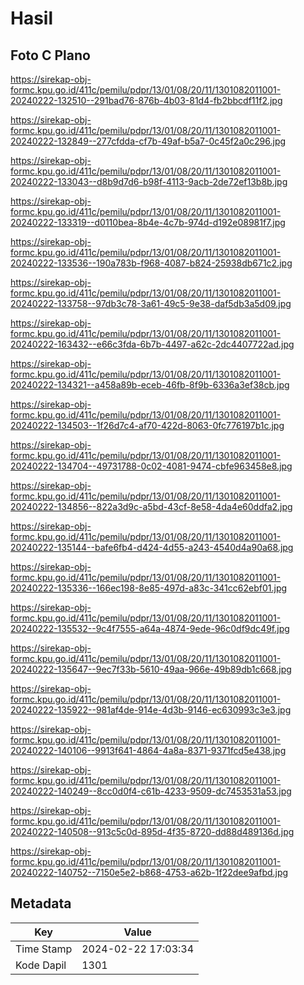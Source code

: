 # Hasil

## Foto C Plano

https://sirekap-obj-formc.kpu.go.id/411c/pemilu/pdpr/13/01/08/20/11/1301082011001-20240222-132510--291bad76-876b-4b03-81d4-fb2bbcdf11f2.jpg

https://sirekap-obj-formc.kpu.go.id/411c/pemilu/pdpr/13/01/08/20/11/1301082011001-20240222-132849--277cfdda-cf7b-49af-b5a7-0c45f2a0c296.jpg

https://sirekap-obj-formc.kpu.go.id/411c/pemilu/pdpr/13/01/08/20/11/1301082011001-20240222-133043--d8b9d7d6-b98f-4113-9acb-2de72ef13b8b.jpg

https://sirekap-obj-formc.kpu.go.id/411c/pemilu/pdpr/13/01/08/20/11/1301082011001-20240222-133319--d0110bea-8b4e-4c7b-974d-d192e08981f7.jpg

https://sirekap-obj-formc.kpu.go.id/411c/pemilu/pdpr/13/01/08/20/11/1301082011001-20240222-133536--190a783b-f968-4087-b824-25938db671c2.jpg

https://sirekap-obj-formc.kpu.go.id/411c/pemilu/pdpr/13/01/08/20/11/1301082011001-20240222-133758--97db3c78-3a61-49c5-9e38-daf5db3a5d09.jpg

https://sirekap-obj-formc.kpu.go.id/411c/pemilu/pdpr/13/01/08/20/11/1301082011001-20240222-163432--e66c3fda-6b7b-4497-a62c-2dc4407722ad.jpg

https://sirekap-obj-formc.kpu.go.id/411c/pemilu/pdpr/13/01/08/20/11/1301082011001-20240222-134321--a458a89b-eceb-46fb-8f9b-6336a3ef38cb.jpg

https://sirekap-obj-formc.kpu.go.id/411c/pemilu/pdpr/13/01/08/20/11/1301082011001-20240222-134503--1f26d7c4-af70-422d-8063-0fc776197b1c.jpg

https://sirekap-obj-formc.kpu.go.id/411c/pemilu/pdpr/13/01/08/20/11/1301082011001-20240222-134704--49731788-0c02-4081-9474-cbfe963458e8.jpg

https://sirekap-obj-formc.kpu.go.id/411c/pemilu/pdpr/13/01/08/20/11/1301082011001-20240222-134856--822a3d9c-a5bd-43cf-8e58-4da4e60ddfa2.jpg

https://sirekap-obj-formc.kpu.go.id/411c/pemilu/pdpr/13/01/08/20/11/1301082011001-20240222-135144--bafe6fb4-d424-4d55-a243-4540d4a90a68.jpg

https://sirekap-obj-formc.kpu.go.id/411c/pemilu/pdpr/13/01/08/20/11/1301082011001-20240222-135336--166ec198-8e85-497d-a83c-341cc62ebf01.jpg

https://sirekap-obj-formc.kpu.go.id/411c/pemilu/pdpr/13/01/08/20/11/1301082011001-20240222-135532--9c4f7555-a64a-4874-9ede-96c0df9dc49f.jpg

https://sirekap-obj-formc.kpu.go.id/411c/pemilu/pdpr/13/01/08/20/11/1301082011001-20240222-135647--9ec7f33b-5610-49aa-966e-49b89db1c668.jpg

https://sirekap-obj-formc.kpu.go.id/411c/pemilu/pdpr/13/01/08/20/11/1301082011001-20240222-135922--981af4de-914e-4d3b-9146-ec630993c3e3.jpg

https://sirekap-obj-formc.kpu.go.id/411c/pemilu/pdpr/13/01/08/20/11/1301082011001-20240222-140106--9913f641-4864-4a8a-8371-9371fcd5e438.jpg

https://sirekap-obj-formc.kpu.go.id/411c/pemilu/pdpr/13/01/08/20/11/1301082011001-20240222-140249--8cc0d0f4-c61b-4233-9509-dc7453531a53.jpg

https://sirekap-obj-formc.kpu.go.id/411c/pemilu/pdpr/13/01/08/20/11/1301082011001-20240222-140508--913c5c0d-895d-4f35-8720-dd88d489136d.jpg

https://sirekap-obj-formc.kpu.go.id/411c/pemilu/pdpr/13/01/08/20/11/1301082011001-20240222-140752--7150e5e2-b868-4753-a62b-1f22dee9afbd.jpg


## Metadata

| Key        | Value               |
| ---------- | ------------------- |
| Time Stamp | 2024-02-22 17:03:34 |
| Kode Dapil | 1301                |



